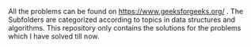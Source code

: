 All the problems can be found on https://www.geeksforgeeks.org/ .
The Subfolders are categorized according to topics in data structures and algorithms. 
This repository only contains the solutions for the problems which I have solved till now. 
